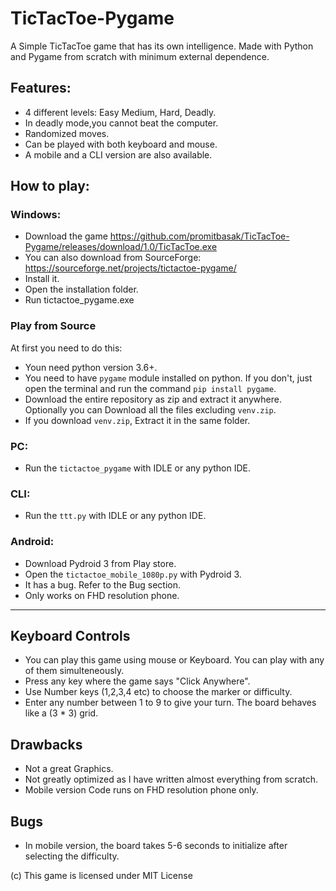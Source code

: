 # TicTacToe-Pygame
A Simple TicTacToe game that has its own intelligence. Made with Python and Pygame from scratch with minimum external dependence. 

## Features:
- 4 different levels: Easy Medium, Hard, Deadly.  
- In deadly mode,you cannot beat the computer.  
- Randomized moves.  
- Can be played with both keyboard and mouse.  
- A mobile and a CLI version are also available.  


## How to play:
### Windows: 
- Download the game https://github.com/promitbasak/TicTacToe-Pygame/releases/download/1.0/TicTacToe.exe
- You can also download from SourceForge: https://sourceforge.net/projects/tictactoe-pygame/
- Install it. 
- Open the installation folder.
- Run tictactoe_pygame.exe

### Play from Source
At first you need to do this:
- Youn need python version 3.6+.
- You need to have `pygame` module installed on python. If you don't, just open the terminal and run the command `pip install pygame`.
- Download the entire repository as zip and extract it anywhere. Optionally you can Download all the files excluding `venv.zip`. 
- If you download `venv.zip`, Extract it in the same folder.
### PC:
- Run the `tictactoe_pygame` with IDLE or any python IDE.
### CLI:
- Run the `ttt.py` with IDLE or any python IDE.
### Android:
- Download Pydroid 3 from Play store.
- Open the `tictactoe_mobile_1080p.py` with Pydroid 3.
- It has a bug. Refer to the Bug section.
- Only works on FHD resolution phone.

---  


## Keyboard Controls
- You can play this game using mouse or Keyboard. You can play with any of them simulteneously.
- Press any key where the game says "Click Anywhere".
- Use Number keys (1,2,3,4 etc) to choose the marker or difficulty.
- Enter any number between 1 to 9 to give your turn. The board behaves like a (3 * 3) grid.

## Drawbacks
- Not a great Graphics.
- Not greatly optimized as I have written almost everything from scratch.
- Mobile version Code runs on FHD resolution phone only.

## Bugs
- In mobile version, the board takes 5-6 seconds to initialize after selecting the difficulty.


(c) This game is licensed under MIT License
